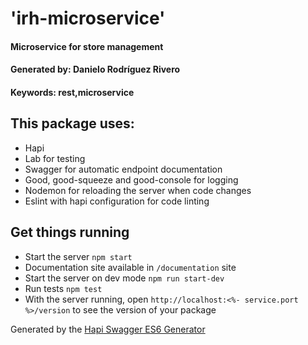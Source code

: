 # 'irh-microservice'
#### Microservice for store management
#### Generated by: Danielo Rodríguez Rivero
#### Keywords: rest,microservice

## This package uses:

* Hapi
* Lab for testing
* Swagger for automatic endpoint documentation
* Good, good-squeeze and good-console for logging
* Nodemon for reloading the server when code changes
* Eslint with hapi configuration for code linting

## Get things running

* Start the server `npm start`
* Documentation site available in `/documentation` site
* Start the server on dev mode `npm run start-dev` 
* Run tests `npm test`
* With the server running, open `http://localhost:<%- service.port %>/version` to see the version of your package



Generated by the [Hapi Swagger ES6 Generator](https://github.com/danielo515/generator-hapi-swagger-es6)
